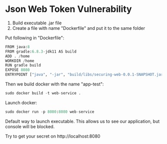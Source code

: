 # Json Web Token Vulnerability

1) Build executable .jar file
2) Create a file with name "Dockerfile" and put it to the same folder

Put following in "Dockerfile":

```python
FROM java:8
FROM gradle:6.8.3-jdk11 AS build
ADD . /home
WORKDIR /home
RUN gradle build
EXPOSE 8080
ENTRYPOINT ["java", "-jar", "build/libs/securing-web-0.0.1-SNAPSHOT.jar"]

```

Then we build docker with the name "app-test":
```python
sudo docker build -t web-service .
```

Launch docker:
```python
sudo docker run -p 8080:8080 web-service
```

Default way to launch executable. This allows us to see our application,
but console will be blocked.

Try to get your secret on http://localhost:8080


